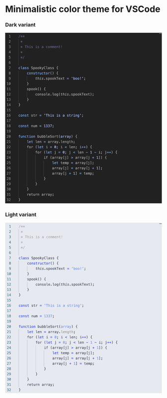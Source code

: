 # Minimalistic color theme for VSCode

### Dark variant
![Dark](https://raw.githubusercontent.com/lwd997/EyeEase/master/images/demo-dark.png)

### Light variant
![Light](https://raw.githubusercontent.com/lwd997/EyeEase/master/images/demo-light.png)

